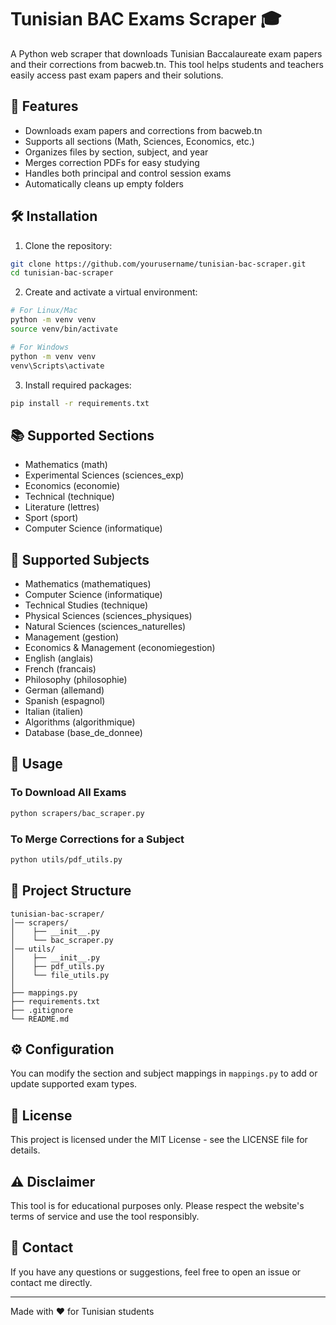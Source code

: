 # Tunisian BAC Exams Scraper 🎓

A Python web scraper that downloads Tunisian Baccalaureate exam papers and their corrections from bacweb.tn. This tool helps students and teachers easily access past exam papers and their solutions.

## 🌟 Features

- Downloads exam papers and corrections from bacweb.tn
- Supports all sections (Math, Sciences, Economics, etc.)
- Organizes files by section, subject, and year
- Merges correction PDFs for easy studying
- Handles both principal and control session exams
- Automatically cleans up empty folders

## 🛠️ Installation

1. Clone the repository:
```bash
git clone https://github.com/yourusername/tunisian-bac-scraper.git
cd tunisian-bac-scraper
```

2. Create and activate a virtual environment:
```bash
# For Linux/Mac
python -m venv venv
source venv/bin/activate

# For Windows
python -m venv venv
venv\Scripts\activate
```

3. Install required packages:
```bash
pip install -r requirements.txt
```

## 📚 Supported Sections

- Mathematics (math)
- Experimental Sciences (sciences_exp)
- Economics (economie)
- Technical (technique)
- Literature (lettres)
- Sport (sport)
- Computer Science (informatique)

## 📝 Supported Subjects

- Mathematics (mathematiques)
- Computer Science (informatique)
- Technical Studies (technique)
- Physical Sciences (sciences_physiques)
- Natural Sciences (sciences_naturelles)
- Management (gestion)
- Economics & Management (economiegestion)
- English (anglais)
- French (francais)
- Philosophy (philosophie)
- German (allemand)
- Spanish (espagnol)
- Italian (italien)
- Algorithms (algorithmique)
- Database (base_de_donnee)

## 🌟 Usage

### To Download All Exams
```bash
python scrapers/bac_scraper.py
```

### To Merge Corrections for a Subject
```bash
python utils/pdf_utils.py
```


## 📁 Project Structure

```
tunisian-bac-scraper/
│── scrapers/
│    ├── __init__.py
│    └── bac_scraper.py
│── utils/
│    ├── __init__.py
│    ├── pdf_utils.py
│    └── file_utils.py
│  
├── mappings.py
├── requirements.txt
├── .gitignore
└── README.md
```

## ⚙️ Configuration

You can modify the section and subject mappings in `mappings.py` to add or update supported exam types.


## 📜 License

This project is licensed under the MIT License - see the LICENSE file for details.

## ⚠️ Disclaimer

This tool is for educational purposes only. Please respect the website's terms of service and use the tool responsibly.


## 📧 Contact

If you have any questions or suggestions, feel free to open an issue or contact me directly.

---
Made with ❤️ for Tunisian students
